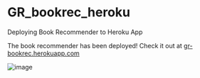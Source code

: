 # GR_bookrec_heroku
Deploying Book Recommender to Heroku App

The book recommender has been deployed! 
Check it out at [gr-bookrec.herokuapp.com](gr-bookrec.herokuapp.com)

![image](https://user-images.githubusercontent.com/59543579/122368560-7184bd00-cf2b-11eb-8353-16e8a6a7adf0.png)

